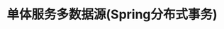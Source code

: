 

# 单体服务多数据源(Spring分布式事务)  
<!-- 
Spring事务&分布式事务&单服务处理多数据源事务
https://www.ucloud.cn/yun/127925.html
-->


